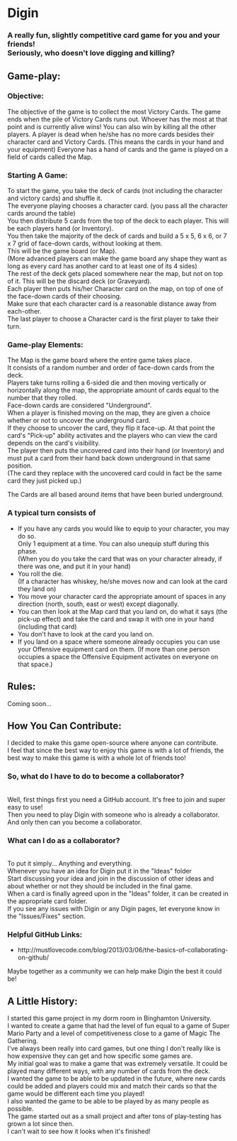 <h1>Digin</h1>
<h3>
A really fun, slightly competitive card game for you and your friends!
<br>Seriously, who doesn't love digging and killing?
</h3>

<h2>
Game-play:
</h2>

<h3>
Objective:
</h3>
The objective of the game is to collect the most Victory Cards.
The game ends when the pile of Victory Cards runs out. Whoever has the most at that point and is currently alive wins! You can also win by killing all the other players.
A player is dead when he/she has no more cards besides their character card and Victory Cards. (This means the cards in your hand and your equipment)
Everyone has a hand of cards and the game is played on a field of cards called the Map.

<h3>
Starting A Game:
</h3>
To start the game, you take the deck of cards (not including the character and victory cards) and shuffle it. 
<br>The everyone playing chooses a character card. (you pass all the character cards around the table)
<br>You then distribute 5 cards from the top of the deck to each player. This will be each players hand (or Inventory).
<br>You then take the majority of the deck of cards and build a 5 x 5, 6 x 6, or 7 x 7 grid of face-down cards, without looking at them.
<br>This will be the game board (or Map).
<br>(More advanced players can make the game board any shape they want as long as every card has another card to at least one of its 4 sides)
<br>The rest of the deck gets placed somewhere near the map, but not on top of it. This will be the discard deck (or Graveyard).
<br>Each player then puts his/her Character card on the map, on top of one of the face-down cards of their choosing.
<br>Make sure that each character card is a reasonable distance away from each-other.
<br>The last player to choose a Character card is the first player to take their turn.

<h3>
Game-play Elements:
</h3>
The Map is the game board where the entire game takes place. 
<br>It consists of a random number and order of face-down cards from the deck. 
<br>Players take turns rolling a 6-sided die and then moving vertically or horizontally along the map, the appropriate amount of cards equal to the number that they rolled.
<br>Face-down cards are considered "Underground". 
<br>When a player is finished moving on the map, they are given a choice whether or not to uncover the underground card.
<br>If they choose to uncover the card, they flip it face-up. At that point the card's "Pick-up" ability activates and the players who can view the card depends on the card's visibility.
<br>The player then puts the uncovered card into their hand (or Inventory) and must put a card from their hand back down underground in that same position. 
<br>(The card they replace with the uncovered card could in fact be the same card they just picked up.)

The Cards are all based around items that have been buried underground. 

<h3>
A typical turn consists of
</h3>
<ul>
<li>If you have any cards you would like to equip to your character, you may do so.
<br>Only 1 equipment at a time. You can also unequip stuff during this phase.
<br>(When you do you take the card that was on your character already, if there was one, and put it in your hand)
<li>You roll the die.
<br>(If a character has whiskey, he/she moves now and can look at the card they land on)
<li>You move your character card the appropriate amount of spaces in any direction (north, south, east or west) except diagonally. 
<li>You can then look at the Map card that you land on, do what it says (the pick-up effect) and take the card and swap it with one in your hand 
<br>(including that card)
<li>You don't have to look at the card you land on.
<li>If you land on a space where someone already occupies you can use your Offensive equipment card on them. (If more than one person occupies a space the Offensive Equipment activates on everyone on that space.)
</ul>

<h2>
Rules:
</h2>
Coming soon...

<h2>
How You Can Contribute:
</h2>
I decided to make this game open-source where anyone can contribute. 
<br>I feel that since the best way to enjoy this game is with a lot of friends, the best way to make this game is with a whole lot of friends too!

<h3>
So, what do I have to do to become a collaborator?
</h3>
<br>Well, first things first you need a GitHub account. It's free to join and super easy to use!
<br>Then you need to play Digin with someone who is already a collaborator.
<br>And only then can you become a collaborator.

<h3>
What can I do as a collaborator?
</h3>
<br>To put it simply... Anything and everything. 
<br>Whenever you have an idea for Digin put it in the "Ideas" folder
<br>Start discussing your idea and join in the discussion of other ideas and about whether or not they should be included in the final game.
<br>When a card is finally agreed upon in the "Ideas" folder, it can be created in the appropriate card folder.
<br>If you see any issues with Digin or any Digin pages, let everyone know in the "Issues/Fixes" section.

<h3>
Helpful GitHub Links:
</h3>
<ul>
<li>http://mustlovecode.com/blog/2013/03/06/the-basics-of-collaborating-on-github/
</ul>

Maybe together as a community we can help make Digin the best it could be!

<h2>
A Little History:
</h2>
I started this game project in my dorm room in Binghamton University. 
<br>I wanted to create a game that had the level of fun equal to a game of Super Mario Party and a level of competitiveness close to a game of Magic The Gathering.
<br>I've always been really into card games, but one thing I don't really like is how expensive they can get and how specific some games are. 
<br>My initial goal was to make a game that was extremely versatile. It could be played many different ways, with any number of cards from the deck.
<br>I wanted the game to be able to be updated in the future, where new cards could be added and players could mix and match their cards so that the game would be different each time you played!
<br>I also wanted the game to be able to be played by as many people as possible.
<br>The game started out as a small project and after tons of play-testing has grown a lot since then. 
<br>I can't wait to see how it looks when it's finished!

